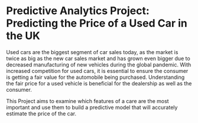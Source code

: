 # Predictive Analytics Project: Predicting the Price of a Used Car in the UK

Used cars are the biggest segment of car sales today, as the market is twice as big as the new car sales market and has grown even bigger due to decreased manufacturing of new vehicles during the global pandemic. With increased competition for used cars, it is essential to ensure the consumer is getting a fair value for the automobile being purchased. Understanding the fair price for a used vehicle is beneficial for the dealership as well as the consumer.  

This Project aims to examine which features of a care are the most important and use them to build a predictive model that will accurately estimate the price of the car. 
